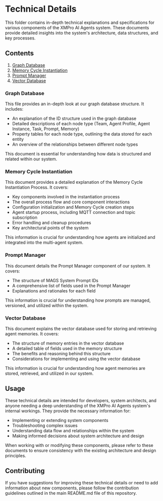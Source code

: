 # Technical Details

This folder contains in-depth technical explanations and specifications for various components of the XMPro AI Agents system. These documents provide detailed insights into the system's architecture, data structures, and key processes.

## Contents

1. [Graph Database](graph_database.md)
2. [Memory Cycle Instantiation](memory_cycle_instantiation.md)
3. [Prompt Manager](prompt_manager.md)
4. [Vector Database](vector_database.md)


### Graph Database

This file provides an in-depth look at our graph database structure. It includes:

- An explanation of the ID structure used in the graph database
- Detailed descriptions of each node type (Team, Agent Profile, Agent Instance, Task, Prompt, Memory)
- Property tables for each node type, outlining the data stored for each entity
- An overview of the relationships between different node types

This document is essential for understanding how data is structured and related within our system.

### Memory Cycle Instantiation

This document provides a detailed explanation of the Memory Cycle Instantiation Process. It covers:

- Key components involved in the instantiation process
- The overall process flow and core component interactions
- Configuration initialization and Memory Cycle creation steps
- Agent startup process, including MQTT connection and topic subscription
- Error handling and cleanup procedures
- Key architectural points of the system

This information is crucial for understanding how agents are initialized and integrated into the multi-agent system.

### Prompt Manager

This document details the Prompt Manager component of our system. It covers:

- The structure of MAGS System Prompt IDs
- A comprehensive list of fields used in the Prompt Manager
- Explanations and rationales for each field

This information is crucial for understanding how prompts are managed, versioned, and utilized within the system.

### Vector Database

This document explains the vector database used for storing and retrieving agent memories. It covers:

- The structure of memory entries in the vector database
- A detailed table of fields used in the memory structure
- The benefits and reasoning behind this structure
- Considerations for implementing and using the vector database

This information is crucial for understanding how agent memories are stored, retrieved, and utilized in our system.

## Usage

These technical details are intended for developers, system architects, and anyone needing a deep understanding of the XMPro AI Agents system's internal workings. They provide the necessary information for:

- Implementing or extending system components
- Troubleshooting complex issues
- Understanding data flow and relationships within the system
- Making informed decisions about system architecture and design

When working with or modifying these components, please refer to these documents to ensure consistency with the existing architecture and design principles.

## Contributing

If you have suggestions for improving these technical details or need to add information about new components, please follow the contribution guidelines outlined in the main README.md file of this repository.